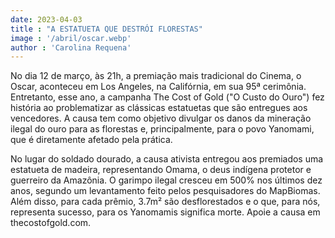 ```yaml
---
date: 2023-04-03
title : "A ESTATUETA QUE DESTRÓI FLORESTAS"
image : '/abril/oscar.webp'
author : 'Carolina Requena'
---
```

No dia 12 de março, às 21h, a premiação mais tradicional do Cinema, o Oscar, aconteceu em Los Angeles, na Califórnia, em sua 95ª cerimônia. Entretanto, esse ano, a campanha The Cost of Gold ("O Custo do Ouro") fez história ao problematizar as clássicas estatuetas que são entregues aos vencedores. A causa tem como objetivo divulgar os danos da mineração ilegal do ouro para as florestas e, principalmente, para o povo Yanomami, que é diretamente afetado pela prática. 

No lugar do soldado dourado, a causa ativista entregou aos premiados uma estatueta de madeira, representando Omama, o deus indígena protetor e guerreiro da Amazônia. O garimpo ilegal cresceu em 500% nos últimos dez anos, segundo um levantamento feito pelos pesquisadores do MapBiomas. Além disso, para cada prêmio, 3.7m² são desflorestados e o que, para nós, representa sucesso, para os Yanomamis significa morte. Apoie a causa em thecostofgold.com.